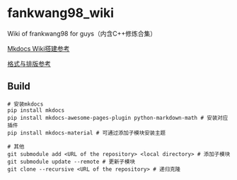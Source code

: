 # fankwang98_wiki
Wiki of frankwang98 for guys（内含C++修炼合集）

[Mkdocs Wiki搭建参考](http://t.csdnimg.cn/UsbyW)

[格式与排版参考](https://oi-wiki.org/)

## Build
```shell
# 安装mkdocs
pip install mkdocs
pip install mkdocs-awesome-pages-plugin python-markdown-math # 安装对应插件
pip install mkdocs-material # 可通过添加子模块安装主题

# 其他
git submodule add <URL of the repository> <local directory> # 添加子模块
git submodule update --remote # 更新子模块
git clone --recursive <URL of the repository> # 递归克隆
```